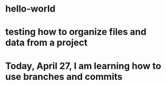 # hello-world
# testing how to organize files and data from a project
# Today, April 27, I am learning how to use branches and commits
